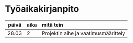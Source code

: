 # Työaikakirjanpito

| päivä | aika | mitä tein  |
| :----:|:-----| :-----|
|28.03|2|Projektin aihe ja vaatimusmäärittely|
